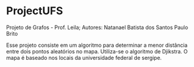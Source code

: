 # ProjectUFS
Projeto de Grafos - Prof. Leila; 
Autores: Natanael Batista dos Santos
         Paulo Brito
         
Esse projeto consiste em um algoritmo para determinar a menor distância 
entre dois pontos aleatórios no mapa. Utiliza-se o algoritmo de Djikstra.
O mapa é baseado nos locais da universidade federal de sergipe.
